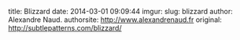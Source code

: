 title: Blizzard
date: 2014-03-01 09:09:44
imgur: 
slug: blizzard
author: Alexandre Naud.
authorsite: http://www.alexandrenaud.fr
original: http://subtlepatterns.com/blizzard/
